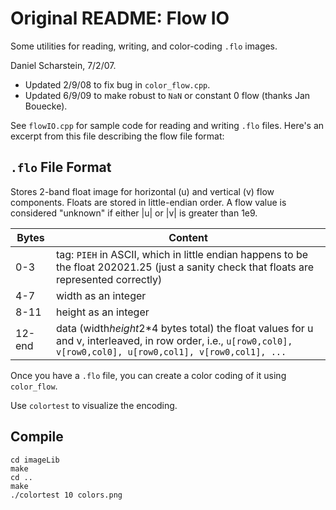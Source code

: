 # Original README: Flow IO

Some utilities for reading, writing, and color-coding `.flo` images.

Daniel Scharstein, 7/2/07.
* Updated 2/9/08 to fix bug in `color_flow.cpp`.
* Updated 6/9/09 to make robust to `NaN` or constant 0 flow (thanks Jan Bouecke).

See `flowIO.cpp` for sample code for reading and writing `.flo` files.
Here's an excerpt from this file describing the flow file format:

## `.flo` File Format

Stores 2-band float image for horizontal (u) and vertical (v) flow components.
Floats are stored in little-endian order.
A flow value is considered "unknown" if either |u| or |v| is greater than 1e9.

| Bytes  | Content                                                                                                                                                          |
|--------|------------------------------------------------------------------------------------------------------------------------------------------------------------------|
| 0-3    | tag: `PIEH` in ASCII, which in little endian happens to be the float 202021.25 (just a sanity check that floats are represented correctly)                       |
| 4-7    | width as an integer                                                                                                                                              |
| 8-11   | height as an integer                                                                                                                                             |
| 12-end | data (width*height*2*4 bytes total) the float values for u and v, interleaved, in row order, i.e., `u[row0,col0], v[row0,col0], u[row0,col1], v[row0,col1], ...` |


Once you have a `.flo` file, you can create a color coding of it using `color_flow`.

Use `colortest` to visualize the encoding.

## Compile 

    cd imageLib
    make
    cd ..
    make
    ./colortest 10 colors.png
